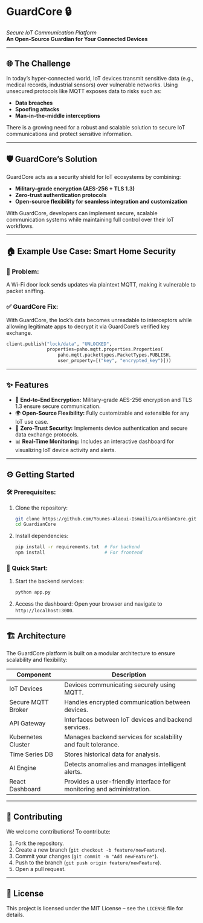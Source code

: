 # **GuardCore** 🔒  
*Secure IoT Communication Platform*  
**An Open-Source Guardian for Your Connected Devices**

---

## 🌐 **The Challenge**  
In today’s hyper-connected world, IoT devices transmit sensitive data (e.g., medical records, industrial sensors) over vulnerable networks. Using unsecured protocols like MQTT exposes data to risks such as:  
- **Data breaches**  
- **Spoofing attacks**  
- **Man-in-the-middle interceptions**  

There is a growing need for a robust and scalable solution to secure IoT communications and protect sensitive information.

---

## 🛡️ **GuardCore’s Solution**  
GuardCore acts as a security shield for IoT ecosystems by combining:  
- **Military-grade encryption (AES-256 + TLS 1.3)**  
- **Zero-trust authentication protocols**  
- **Open-source flexibility for seamless integration and customization**

With GuardCore, developers can implement secure, scalable communication systems while maintaining full control over their IoT workflows.

---

## 🏠 **Example Use Case: Smart Home Security**  

### 🚨 Problem:  
A Wi-Fi door lock sends updates via plaintext MQTT, making it vulnerable to packet sniffing.

### ✅ GuardCore Fix:  
With GuardCore, the lock’s data becomes unreadable to interceptors while allowing legitimate apps to decrypt it via GuardCore’s verified key exchange.

```python
client.publish("lock/data", "UNLOCKED",
               properties=paho.mqtt.properties.Properties(
                   paho.mqtt.packettypes.PacketTypes.PUBLISH,
                   user_property=[("key", "encrypted_key")]))
```

---

## ✨ **Features**
- 🔐 **End-to-End Encryption:** Military-grade AES-256 encryption and TLS 1.3 ensure secure communication.  
- 🌍 **Open-Source Flexibility:** Fully customizable and extensible for any IoT use case.  
- 🚀 **Zero-Trust Security:** Implements device authentication and secure data exchange protocols.  
- 📊 **Real-Time Monitoring:** Includes an interactive dashboard for visualizing IoT device activity and alerts.

---

## ⚙️ **Getting Started**

### 🛠️ Prerequisites:
1. Clone the repository:
   ```bash
   git clone https://github.com/Younes-Alaoui-Ismaili/GuardianCore.git
   cd GuardianCore
   ```

2. Install dependencies:
   ```bash
   pip install -r requirements.txt  # For backend
   npm install                      # For frontend
   ```

### 🚀 Quick Start:
1. Start the backend services:
   ```bash
   python app.py
   ```

2. Access the dashboard: Open your browser and navigate to `http://localhost:3000`.

---

## 🏗️ **Architecture**

The GuardCore platform is built on a modular architecture to ensure scalability and flexibility:

| Component          | Description                                                                 |
|---------------------|-----------------------------------------------------------------------------|
| IoT Devices         | Devices communicating securely using MQTT.                                 |
| Secure MQTT Broker  | Handles encrypted communication between devices.                           |
| API Gateway         | Interfaces between IoT devices and backend services.                      |
| Kubernetes Cluster  | Manages backend services for scalability and fault tolerance.              |
| Time Series DB      | Stores historical data for analysis.                                       |
| AI Engine           | Detects anomalies and manages intelligent alerts.                         |
| React Dashboard     | Provides a user-friendly interface for monitoring and administration.      |

---

## 🤝 **Contributing**  
We welcome contributions! To contribute:  
1. Fork the repository.  
2. Create a new branch (`git checkout -b feature/newFeature`).  
3. Commit your changes (`git commit -m "Add newFeature"`).  
4. Push to the branch (`git push origin feature/newFeature`).  
5. Open a pull request.

---

## 📜 **License**  
This project is licensed under the MIT License – see the `LICENSE` file for details.
